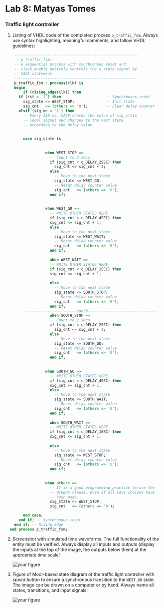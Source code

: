 # Lab 8: Matyas Tomes

### Traffic light controller

1. Listing of VHDL code of the completed process `p_traffic_fsm`. Always use syntax highlighting, meaningful comments, and follow VHDL guidelines:

```vhdl
    --------------------------------------------------------
    -- p_traffic_fsm:
    -- A sequential process with synchronous reset and
    -- clock_enable entirely controls the s_state signal by
    -- CASE statement.
    --------------------------------------------------------
    p_traffic_fsm : process(clk) is
    begin
        if (rising_edge(clk)) then
      if (rst = '1') then                    -- Synchronous reset
        sig_state <= WEST_STOP;              -- Init state
        sig_cnt   <= (others => '0');        -- Clear delay counter
      elsif (sig_en = '1') then
        -- Every 250 ms, CASE checks the value of sig_state
        -- local signal and changes to the next state 
        -- according to the delay value.
 
        
        case sig_state is
            
                       
                  when WEST_STOP =>
                    -- Count to 2 secs
                    if (sig_cnt < c_DELAY_2SEC) then
                      sig_cnt <= sig_cnt + 1;
                    else
                      -- Move to the next state
                      sig_state <= WEST_GO;
                      -- Reset delay counter value
                      sig_cnt   <= (others => '0');
                    end if;
                
        
                  when WEST_GO =>
                    -- WRITE OTHER STATES HERE
                    if (sig_cnt < c_DELAY_4SEC) then
                    sig_cnt <= sig_cnt + 1;
                    else
                      -- Move to the next state
                      sig_state <= WEST_WAIT;
                      -- Reset delay counter value
                      sig_cnt   <= (others => '0');
                    end if;
                    
                    when WEST_WAIT =>
                    -- WRITE OTHER STATES HERE
                    if (sig_cnt < c_DELAY_1SEC) then
                    sig_cnt <= sig_cnt + 1;
                    
                    else
                      -- Move to the next state
                      sig_state <= SOUTH_STOP;
                      -- Reset delay counter value
                      sig_cnt   <= (others => '0');
                    end if;
         -----------------------south-------------------------------           
                    when SOUTH_STOP =>
                    -- Count to 2 secs
                    if (sig_cnt < c_DELAY_2SEC) then
                      sig_cnt <= sig_cnt + 1;
                    else
                      -- Move to the next state
                      sig_state <= SOUTH_GO;
                      -- Reset delay counter value
                      sig_cnt   <= (others => '0');
                    end if;
                
        
                  when SOUTH_GO =>
                    -- WRITE OTHER STATES HERE
                    if (sig_cnt < c_DELAY_4SEC) then
                    sig_cnt <= sig_cnt + 1;
                    else
                      -- Move to the next state
                      sig_state <= SOUTH_WAIT;
                      -- Reset delay counter value
                      sig_cnt   <= (others => '0');
                    end if;
                    
                    when SOUTH_WAIT =>
                    -- WRITE OTHER STATES HERE
                    if (sig_cnt < c_DELAY_1SEC) then
                    sig_cnt <= sig_cnt + 1;
                    
                    else
                      -- Move to the next state
                      sig_state <= WEST_STOP;
                      -- Reset delay counter value
                      sig_cnt   <= (others => '0');
                    end if;
        
        
                  when others =>
                    -- It is a good programming practice to use the
                    -- OTHERS clause, even if all CASE choices have
                    -- been made.
                    sig_state <= WEST_STOP;
                    sig_cnt   <= (others => '0');

        end case;
      end if; -- Synchronous reset
    end if; -- Rising edge
  end process p_traffic_fsm;
```

2. Screenshot with simulated time waveforms. The full functionality of the entity must be verified. Always display all inputs and outputs (display the inputs at the top of the image, the outputs below them) at the appropriate time scale!

   ![your figure]()

3. Figure of Moor-based state diagram of the traffic light controller with *speed button* to ensure a synchronous transition to the `WEST_GO` state. The image can be drawn on a computer or by hand. Always name all states, transitions, and input signals!

   ![your figure]()
